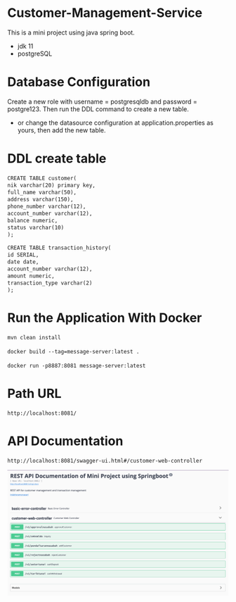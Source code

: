 # Customer-Management-Service

This is a mini project using java spring boot.
* jdk 11
* postgreSQL

# Database Configuration
Create a new role with username = postgresqldb and password = postgre123.
Then run the DDL command to create a new table.
* or change the datasource configuration at application.properties as yours, then add the new table.

# DDL create table
```<language>
CREATE TABLE customer(
nik varchar(20) primary key,
full_name varchar(50),
address varchar(150),
phone_number varchar(12),
account_number varchar(12),
balance numeric,
status varchar(10)
);
```

```<language>
CREATE TABLE transaction_history(
id SERIAL,                               
date date,
account_number varchar(12),
amount numeric,
transaction_type varchar(2)
);
```

# Run the Application With Docker

```<language>
mvn clean install

docker build --tag=message-server:latest .

docker run -p8887:8081 message-server:latest
```
# Path URL

```<language>
http://localhost:8081/
```

# API Documentation

```<language>
http://localhost:8081/swagger-ui.html#/customer-web-controller
```

![screenswagger.png](/screenswagger.png)
